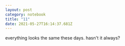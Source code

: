 ```yaml
---
layout: post
category: notebook
title: "11"
date: 2021-05-27T16:14:37.681Z
---
```

everything looks the same these days. hasn't it always?